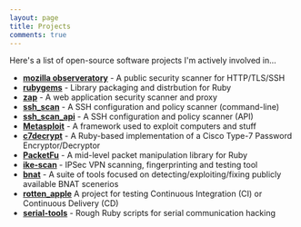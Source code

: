 ```yaml
---
layout: page
title: Projects
comments: true
---
```


Here's a list of open-source software projects I'm actively involved in...

- **[mozilla observeratory](https://observatory.mozilla.org/)** - A public security scanner for HTTP/TLS/SSH
- **[rubygems](https://github.com/rubygems/rubygems)** - Library packaging and distrbution for Ruby
- **[zap](https://github.com/zaproxy/zaproxy)** - A web application security scanner and proxy
- **[ssh_scan](https://github.com/mozilla/ssh_scan)** - A SSH configuration and policy scanner (command-line)
- **[ssh_scan_api](https://github.com/mozilla/ssh_scan_api)** - A SSH configuration and policy scanner (API)
- **[Metasploit](https://github.com/rapid7/metasploit-framework)** - A framework used to exploit computers and stuff
- **[c7decrypt](https://github.com/claudijd/c7decrypt)** - A Ruby-based implementation of a Cisco Type-7 Password Encryptor/Decryptor
- **[PacketFu](https://github.com/packetfu/packetfu)** - A mid-level packet manipulation library for Ruby
- **[ike-scan](https://github.com/royhills/ike-scan)** - IPSec VPN scanning, fingerprinting and testing tool
- **[bnat](https://github.com/claudijd/bnat)** - A suite of tools focused on detecting/exploiting/fixing publicly available BNAT scenerios
- **[rotten_apple](https://github.com/claudijd/rotten_apple)** A project for testing Continuous Integration (CI) or Continuous Delivery (CD)
- **[serial-tools](https://github.com/claudijd/rotten_apple)** - Rough Ruby scripts for serial communication hacking
